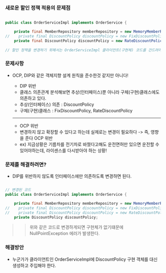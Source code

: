 ### 새로운 할인 정책 적용의 문제점

``` java

public class OrderServiceImpl implements OrderService {

    private final MemberRepository memberRepository = new MemoryMemberRepository();
//    private final DiscountPolicy discountPolicy = new FixDiscountPolicy();
    private final DiscountPolicy discountPolicy = new RateDiscountPolicy();    
    
// 할인 정책을 변경하기 위해서는 OrderServiceImpl 클라이언트(구현체) 코드를 건드려야 한다 (Fix -> Rate)    

```

### 문제사항
* OCP, DIP와 같은 객체지향 설계 원칙을 준수한것 같지만 아니다!
  * DIP 위반   
  * 클래스 의존관계 분석해보면 추상(인터페이스)뿐 아니라 구체(구현)클래스에도 의존하고 있다.
  * 추상(인터페이스) 의존 : DiscountPolicy
  * 구체(구현)클래스 : FixDiscountPolicy, RateDiscountPolicy
  
  ----
  
  * OCP 위반
  * 변경하지 않고 확장할 수 있다고 하는데 실제로는 변경이 필요하다 -> 즉, 영향을 준다 OCP 위반
  * ex) 지금상황은 기름차를 전기차로 바꿨다고해도 운전면허만 있으면 운전할 수 있어야하는데, 라이센스를 다시받아야 하는 상황!


### 문제를 해결하려면?
* DIP를 위반하지 않도록 인터페이스에만 의존하도록 변경하면 된다.

``` java 

// 변경된 코드
public class OrderServiceImpl implements OrderService {

    private final MemberRepository memberRepository = new MemoryMemberRepository();
//    private final DiscountPolicy discountPolicy = new FixDiscountPolicy();
//    private final DiscountPolicy discountPolicy = new RateDiscountPolicy();
    private DiscountPolicy discountPolicy;

```
>> 위와 같은 코드로 변경하게되면 구현체가 없기떄문에 NullPointException 에러가 발생한다.

### 해결방안
* 누군가가 클라이언트인 OrderServiceImpl에 DiscountPolicy 구현 객체를 대신 생성하고 주입해야 한다.
 
